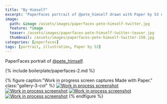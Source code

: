 ```yaml
---
title: "By Himself"
excerpt: "PaperFaces portrait of @pete_himself drawn with Paper by 53 on an iPad."
image: 
  path: &image /assets/images/paperfaces-pete-himself-twitter.jpg 
  feature: *image
  teaser: /assets/images/paperfaces-pete-himself-twitter-teaser.jpg
  thumbnail: /assets/images/paperfaces-pete-himself-twitter-150.jpg
categories: [paperfaces]
tags: [portrait, illustration, Paper by 53]
---
```


PaperFaces portrait of [@pete_himself](https://twitter.com/pete_himself).

{% include boilerplate/paperfaces-2.md %}

{% figure caption:"Work in progress screen captures Made with Paper." class:"gallery-3-col" %}
[![Work in process screenshot](/assets/images/paperfaces-pete-himself-process-1-600.jpg)](/assets/images/paperfaces-pete-himself-process-1-lg.jpg) [![Work in process screenshot](/assets/images/paperfaces-pete-himself-process-2-600.jpg)](/assets/images/paperfaces-pete-himself-process-2-lg.jpg) [![Work in process screenshot](/assets/images/paperfaces-pete-himself-process-3-600.jpg)](/assets/images/paperfaces-pete-himself-process-3-lg.jpg) [![Work in process screenshot](/assets/images/paperfaces-pete-himself-process-4-600.jpg)](/assets/images/paperfaces-pete-himself-process-4-lg.jpg)
{% endfigure %}

